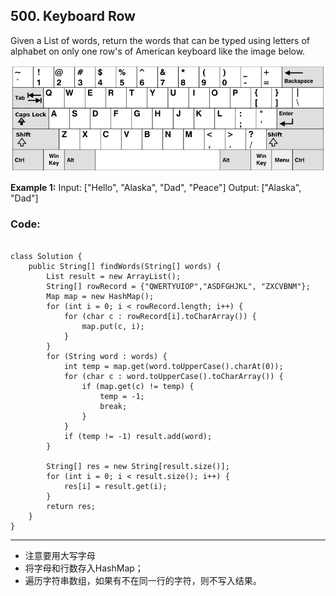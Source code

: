 ## 500. Keyboard Row
Given a List of words, return the words that can be typed using letters of alphabet on only one row's of American keyboard like the image below.

![](tupian/jianpanh.png)

<strong>Example 1:</strong>
Input: ["Hello", "Alaska", "Dad", "Peace"]
Output: ["Alaska", "Dad"]

### Code:
<pre><code>
class Solution {
    public String[] findWords(String[] words) {
        List<String> result = new ArrayList<String>();
        String[] rowRecord = {"QWERTYUIOP","ASDFGHJKL", "ZXCVBNM"};
        Map<Character, Integer> map = new HashMap<Character, Integer>();
        for (int i = 0; i < rowRecord.length; i++) {
            for (char c : rowRecord[i].toCharArray()) {
                map.put(c, i);
            }
        }
        for (String word : words) {
            int temp = map.get(word.toUpperCase().charAt(0));
            for (char c : word.toUpperCase().toCharArray()) {
                if (map.get(c) != temp) {
                    temp = -1;
                    break;
                }
            }
            if (temp != -1) result.add(word);
        }
        
        String[] res = new String[result.size()];
        for (int i = 0; i < result.size(); i++) {
            res[i] = result.get(i);
        }
        return res;
    }
}
</code></pre>

***
* 注意要用大写字母
* 将字母和行数存入HashMap；
* 遍历字符串数组，如果有不在同一行的字符，则不写入结果。